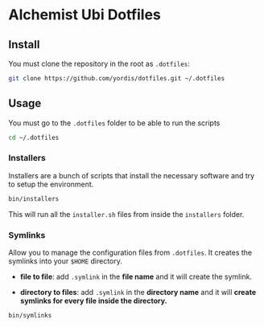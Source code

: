 # Alchemist Ubi Dotfiles

## Install

You must clone the repository in the root as `.dotfiles`:

```sh
git clone https://github.com/yordis/dotfiles.git ~/.dotfiles
```

## Usage

You must go to the `.dotfiles` folder to be able to run the scripts

```sh
cd ~/.dotfiles
```

### Installers

Installers are a bunch of scripts that install the necessary software and try
to setup the environment.

```sh
bin/installers
```

This will run all the `installer.sh` files from inside the `installers` folder.

### Symlinks

Allow you to manage the configuration files from `.dotfiles`. It creates the
symlinks into your `$HOME` directory.

- **file to file**: add `.symlink` in the **file name** and it will create the
  symlink.

- **directory to files**: add `.symlink` in the **directory name** and it will
  **create symlinks for every file inside the directory.**

```sh
bin/symlinks
```
